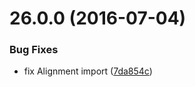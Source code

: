<a name="26.0.0"></a>
# 26.0.0 (2016-07-04)


### Bug Fixes

* fix Alignment import ([7da854c](https://aui-team-bot/https://bitbucket.org/atlassian/atlaskit/commits/7da854c))



